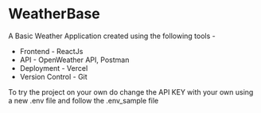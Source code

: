 # WeatherBase

A Basic Weather Application created using the following tools - 
* Frontend - ReactJs
* API - OpenWeather API, Postman
* Deployment - Vercel
* Version Control - Git

To try the project on your own do change the API KEY with your own using a new .env file and follow the .env_sample file
